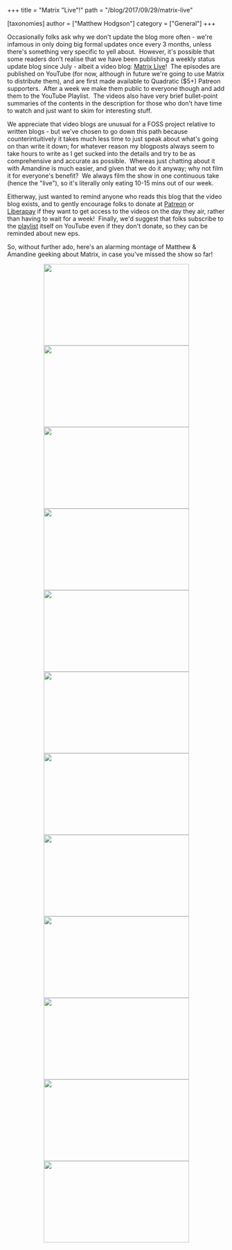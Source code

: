 +++
title = "Matrix \"Live\"!"
path = "/blog/2017/09/29/matrix-live"

[taxonomies]
author = ["Matthew Hodgson"]
category = ["General"]
+++

Occasionally folks ask why we don't update the blog more often - we're infamous in only doing big formal updates once every 3 months, unless there's something very specific to yell about.  However, it's possible that some readers don't realise that we have been publishing a weekly status update blog since July - albeit a video blog: <a href="https://www.youtube.com/playlist?list=PLl5dnxRMP1hXZJtaE1Q3_ztrfIMJgrgZM">Matrix Live</a>!  The episodes are published on YouTube (for now, although in future we're going to use Matrix to distribute them), and are first made available to Quadratic ($5+) Patreon supporters.  After a week we make them public to everyone though and add them to the YouTube Playlist.  The videos also have very brief bullet-point summaries of the contents in the description for those who don't have time to watch and just want to skim for interesting stuff.

We appreciate that video blogs are unusual for a FOSS project relative to written blogs - but we've chosen to go down this path because counterintuitively it takes much less time to just speak about what's going on than write it down; for whatever reason my blogposts always seem to take hours to write as I get sucked into the details and try to be as comprehensive and accurate as possible.  Whereas just chatting about it with Amandine is much easier, and given that we do it anyway; why not film it for everyone's benefit?  We always film the show in one continuous take (hence the "live"), so it's literally only eating 10-15 mins out of our week.

Eitherway, just wanted to remind anyone who reads this blog that the video blog exists, and to gently encourage folks to donate at <a href="https://patreon.com/matrixdotorg">Patreon</a> or <a href="https://liberapay.com/matrixdotorg">Liberapay</a> if they want to get access to the videos on the day they air, rather than having to wait for a week!  Finally, we'd suggest that folks subscribe to the <a href="https://www.youtube.com/playlist?list=PLl5dnxRMP1hXZJtaE1Q3_ztrfIMJgrgZM">playlist</a> itself on YouTube even if they don't donate, so they can be reminded about new eps.

So, without further ado, here's an alarming montage of Matthew &amp; Amandine geeking about Matrix, in case you've missed the show so far!
<div style="text-align: center;"><a href="https://www.youtube.com/watch?v=a0n1xz4KRVE"><img class="alignnone wp-image-2844 size-full" src="/blog/wp-content/uploads/2017/09/ep1.jpg" width="336" height="188" /></a><a href="https://www.youtube.com/watch?v=0g2jEm84w8w"><img class="alignnone wp-image-2845 size-full" src="/blog/wp-content/uploads/2017/09/ep2.jpg" width="336" height="188" /></a><a href="https://www.youtube.com/watch?v=T9ENe3fzH6w"><img class="alignnone wp-image-2846 size-full" src="/blog/wp-content/uploads/2017/09/ep3.jpg" width="336" height="188" /></a><a href="https://www.youtube.com/watch?v=kG3Pa7BoUBY"><img class="alignnone wp-image-2847 size-full" src="/blog/wp-content/uploads/2017/09/ep4.jpg" width="336" height="188" /></a><a href="https://www.youtube.com/watch?v=bMt4rD86_wc"><img class="alignnone wp-image-2848 size-full" src="/blog/wp-content/uploads/2017/09/ep5.jpg" width="336" height="188" /></a><a href="https://www.youtube.com/watch?v=M4jjl4jxst4"><img class="alignnone wp-image-2849 size-full" src="/blog/wp-content/uploads/2017/09/ep6.jpg" width="336" height="188" /></a><a href="https://www.youtube.com/watch?v=S5u9haaQwzg"><img class="alignnone wp-image-2850" src="/blog/wp-content/uploads/2017/09/ep7.jpg" width="336" height="188" /></a><a href="https://www.youtube.com/watch?v=hX1bZWHwXWo"><img class="alignnone wp-image-2851 size-full" src="/blog/wp-content/uploads/2017/09/ep8.jpg" width="336" height="188" /></a><a href="https://www.youtube.com/watch?v=uFpcgj2HFoU"><img class="alignnone wp-image-2852" src="/blog/wp-content/uploads/2017/09/ep9.jpg" width="336" height="188" /></a><a href="https://www.youtube.com/watch?v=OuxP21lE-gg"><img class="alignnone wp-image-2853" src="/blog/wp-content/uploads/2017/09/ep10.jpg" width="336" height="188" /></a><a href="https://www.youtube.com/watch?v=9Iw2IaR_jpQ"><img class="alignnone wp-image-2854" src="/blog/wp-content/uploads/2017/09/ep11.jpg" width="336" height="188" /></a><a href="https://www.patreon.com/posts/matrix-live-ep-14609414"><img class="size-full wp-image-2857" src="/blog/wp-content/uploads/2017/09/ep12.png" alt="" width="336" height="188" /></a></div>

